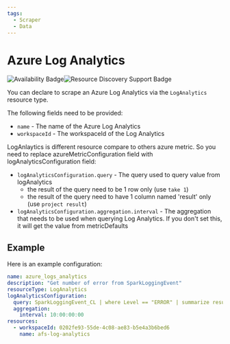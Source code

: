 ```yaml
---
tags:
  - Scraper
  - Data
---
```


# Azure Log Analytics

![Availability Badge](https://img.shields.io/badge/Available%20Starting-v2.9-green.svg)![Resource Discovery Support Badge](https://img.shields.io/badge/Support%20for%20Resource%20Discovery-No-red.svg)

You can declare to scrape an Azure Log Analytics via the `LogAnalytics` resource type.

The following fields need to be provided:

- `name` - The name of the Azure Log Analytics
- `workspaceId` - The workspaceId of the Log Analytics

LogAnlaytics is different resource compare to others azure metric. So you need to replace azureMetricConfiguration field with logAnalyticsConfiguration field:

- `logAnalyticsConfiguration.query` - The query used to query value from logAnalytics
    - the result of the query need to be 1 row only (use `take 1`)
    - the result of the query need to have 1 column named 'result' only (use `project result`)
- `logAnalyticsConfiguration.aggregation.interval` - The aggregation that needs to be
  used when querying Log Analytics. If you don't set this, it will get the value from metricDefaults

## Example

Here is an example configuration:

```yaml
name: azure_logs_analytics
description: "Get number of error from SparkLoggingEvent"
resourceType: LogAnalytics 
logAnalyticsConfiguration:
  query: SparkLoggingEvent_CL | where Level == "ERROR" | summarize result = count() | take 1 | project result
  aggregation:
    interval: 10:00:00:00
resources:
  - workspaceId: 0202fe93-55de-4c08-ae83-b5e4a3b6bed6
    name: afs-log-analytics
```